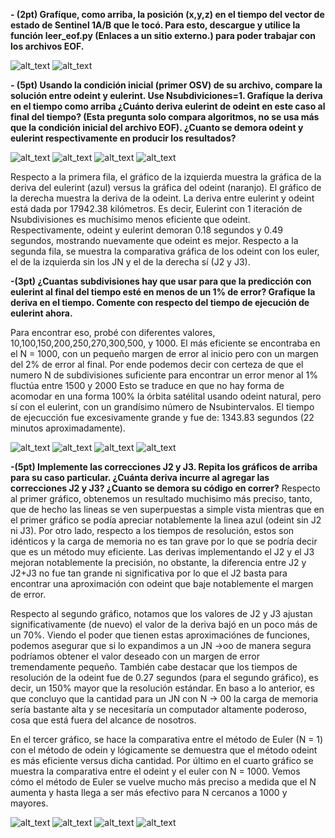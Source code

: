 **- (2pt) Grafíque, como arriba, la posición (x,y,z) en el tiempo del vector de estado de Sentinel 1A/B que le tocó. Para esto, descargue y utilice la función leer_eof.py (Enlaces a un sitio externo.) para poder trabajar con los archivos EOF.**

![alt_text](https://github.com/ooyarce/MCOC2020-P1/blob/master/Entrega%205/ploteo1.png?raw=true)
![alt_text](https://github.com/ooyarce/MCOC2020-P1/blob/master/Entrega%205/ploteo2.png?raw=true)


**- (5pt) Usando la condición inicial (primer OSV) de su archivo, compare la solución entre odeint y eulerint. Use Nsubdiviciones=1. Grafíque la deriva en el tiempo como arriba ¿Cuánto deriva eulerint de odeint en este caso al final del tiempo? (Esta pregunta solo compara algoritmos, no se usa más que la condición inicial del archivo EOF). ¿Cuanto se demora odeint y eulerint respectivamente en producir los resultados?**

![alt_text](https://github.com/ooyarce/MCOC2020-P1/blob/master/Entrega%205/ploteobasediagonal.png?raw=true)
![alt_text](https://github.com/ooyarce/MCOC2020-P1/blob/master/Entrega%205/plote_optimizado2.png?raw=true)
![alt_text](https://github.com/ooyarce/MCOC2020-P1/blob/master/Entrega%205/ploteo3.png?raw=true)
![alt_text](https://github.com/ooyarce/MCOC2020-P1/blob/master/Entrega%205/ploteo4.png?raw=true)

Respecto a la primera fila, el gráfico de la izquierda muestra la gráfica de la deriva del eulerint (azul) versus la gráfica del odeint (naranjo). El gráfico de la derecha muestra la deriva de la odeint. La deriva entre eulerint y odeint está dada por 17942.38 kilómetros. Es decir, Eulerint con 1 iteración de Nsubdivisiones es muchísimo menos eficiente que odeint. Respectivamente, odeint y eulerint demoran 0.18 segundos y 0.49 segundos, mostrando nuevamente que odeint es mejor. Respecto a la segunda fila, se muestra la comparativa gráfica de los odeint con los euler, el de la izquierda sin los JN y el de la derecha sí (J2 y J3).

**-(3pt) ¿Cuantas subdivisiones hay que usar para que la predicción con eulerint al final del tiempo esté en menos de un 1% de error? Grafique la deriva en el tiempo. Comente con respecto del tiempo de ejecución de eulerint ahora.**

Para encontrar eso, probé con diferentes valores, 10,100,150,200,250,270,300,500, y 1000. El más eficiente se encontraba en el N = 1000, con un pequeño margen de error al inicio pero con un margen del 2% de error al final. Por ende podemos decir con certeza de que el numero N de subdivisiones suficiente para encontrar un error menor al 1% fluctúa entre 1500 y 2000 Esto se traduce en que no hay forma de acomodar en una forma 100% la órbita satélital usando odeint natural, pero sí con el eulerint, con un grandísimo número de Nsubintervalos. El tiempo de ejecucción fue excesivamente grande y fue de: 1343.83 segundos (22 minutos aproximadamente).

![alt_text](https://github.com/ooyarce/MCOC2020-P1/blob/master/Entrega%205/eulerint_100_it.png?raw=true)
![alt_text](https://github.com/ooyarce/MCOC2020-P1/blob/master/Entrega%205/ploteo5.png?raw=true)
![alt_text](https://github.com/ooyarce/MCOC2020-P1/blob/master/Entrega%205/ploteo4.png?raw=true)
![alt_text](https://github.com/ooyarce/MCOC2020-P1/blob/master/Entrega%205/eulerint_1000_it.png?raw=true)

**-(5pt) Implemente las correcciones J2 y J3. Repita los gráficos de arriba para su caso particular. ¿Cuánta deriva incurre al agregar las correcciones J2 y J3? ¿Cuanto se demora su código en correr?**
Respecto al primer gráfico, obtenemos un resultado muchisimo más preciso, tanto, que de hecho las lineas se ven superpuestas a simple vista mientras que en el primer gráfico se podía apreciar notablemente la linea azul (odeint sin J2 ni J3). Por otro lado, respecto a los tiempos de resolución, estos son idénticos y la carga de memoria no es tan grave por lo que se podría decir que es un método muy eficiente. Las derivas implementando el J2 y el J3 mejoran notablemente la precisión, no obstante, la diferencia entre J2 y J2+J3 no fue tan grande ni significativa por lo que el J2 basta para encontrar una aproximación con odeint que baje notablemente el margen de error.

Respecto al segundo gráfico, notamos que los valores de J2 y J3 ajustan significativamente (de nuevo) el valor de la deriva bajó en un poco más de un 70%. Viendo el poder que tienen estas aproximaciónes de funciones, podemos asegurar que si lo expandimos a un JN ->oo de manera segura podríamos obtener el valor deseado con un margen de error tremendamente pequeño. También cabe destacar que los tiempos de resolución de la odeint fue de 0.27 segundos (para el segundo gráfico), es decir, un 150% mayor que la resolución estándar. En baso a lo anterior, es que concluyo que la cantidad para un JN con N -> 00 la carga de memoria sería bastante alta y se necesitaría un computador altamente poderoso, cosa que está fuera del alcance de nosotros.

En el tercer gráfico, se hace la comparativa entre el método de Euler (N = 1) con el método de odein y lógicamente se demuestra que el método odeint es más eficiente versus dicha cantidad. Por último en el cuarto gráfico se muestra la comparativa entre el odeint y el euler con N = 1000. Vemos cómo el método de Euler se vuelve mucho más preciso a medida que el N aumenta y hasta llega a ser más efectivo para N cercanos a 1000 y mayores.

![alt_text](https://github.com/ooyarce/MCOC2020-P1/blob/master/Entrega%205/ploteo2.png?raw=true)
![alt_text](https://github.com/ooyarce/MCOC2020-P1/blob/master/Entrega%205/plote_optimizado2.png?raw=true)
![alt_text](https://github.com/ooyarce/MCOC2020-P1/blob/master/Entrega%205/ploteo4.png?raw=true)
![alt_text](https://github.com/ooyarce/MCOC2020-P1/blob/master/Entrega%205/comparacionfinal.png?raw=true)


